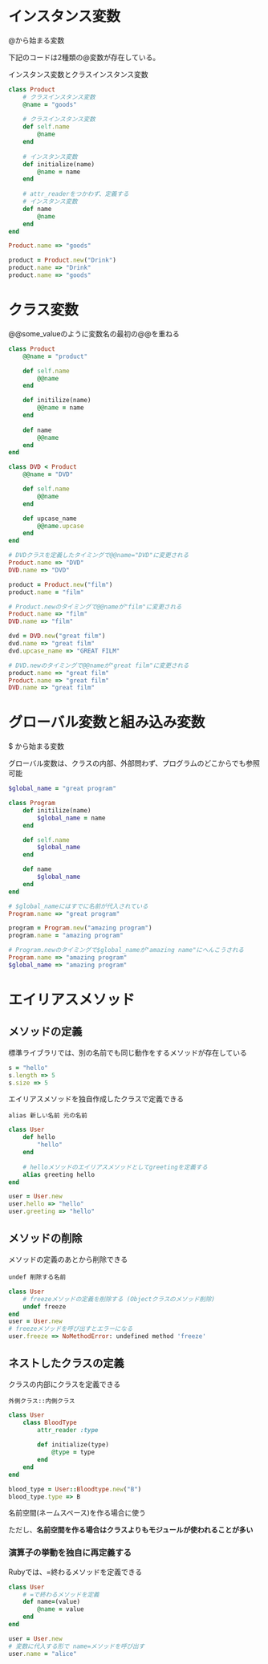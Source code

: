 # インスタンス変数

@から始まる変数

下記のコードは2種類の@変数が存在している。

インスタンス変数とクラスインスタンス変数

```ruby
class Product
	# クラスインスタンス変数
	@name = "goods"
	
	# クラスインスタンス変数
	def self.name
		@name
	end
	
	# インスタンス変数
	def initialize(name)
		@name = name
	end
	
	# attr_readerをつかわず、定義する
	# インスタンス変数
	def name
		@name
	end
end

Product.name => "goods"

product = Product.new("Drink")
product.name => "Drink"
product.name => "goods"
```

# クラス変数

@@some_valueのように変数名の最初の@@を重ねる

```ruby
class Product
	@@name = "product"

	def self.name
		@@name
	end

	def initilize(name)
		@@name = name
	end
	
	def name 
		@@name
	end
end

class DVD < Product
	@@name = "DVD"

	def self.name
		@@name
	end

	def upcase_name
		@@name.upcase
	end
end

# DVDクラスを定義したタイミングで@@name="DVD"に変更される
Product.name => "DVD"
DVD.name => "DVD"

product = Product.new("film")
product.name = "film"

# Product.newのタイミングで@@nameが"film"に変更される
Product.name => "film"
DVD.name => "film"

dvd = DVD.new("great film")
dvd.name => "great film"
dvd.upcase_name => "GREAT FILM"

# DVD.newのタイミングで@@nameが"great film"に変更される
product.name => "great film"
Product.name => "great film"
DVD.name => "great film"
```

# グローバル変数と組み込み変数

$ から始まる変数

グローバル変数は、クラスの内部、外部問わず、プログラムのどこからでも参照可能

```ruby
$global_name = "great program"

class Program
	def initilize(name)
		$global_name = name
	end

	def self.name
		$global_name
	end

	def name
		$global_name
	end
end

# $global_nameにはすでに名前が代入されている
Program.name => "great program"

program = Program.new("amazing program")
program.name = "amazing program"

# Program.newのタイミングで$global_nameが"amazing name"にへんこうされる
Program.name => "amazing program"
$global_name => "amazing program"
```

# エイリアスメソッド

## メソッドの定義

標準ライブラリでは、別の名前でも同じ動作をするメソッドが存在している

```ruby
s = "hello"
s.length => 5
s.size => 5
```

エイリアスメソッドを独自作成したクラスで定義できる

`alias 新しい名前 元の名前`

```ruby
class User
	def hello
		"hello"
	end
	
	# helloメソッドのエイリアスメソッドとしてgreetingを定義する
	alias greeting hello 
end

user = User.new
user.hello => "hello"
user.greeting => "hello"
```

## メソッドの削除

メソッドの定義のあとから削除できる

`undef 削除する名前`　

```ruby
class User
	# freezeメソッドの定義を削除する (Objectクラスのメソッド削除)
	undef freeze
end
user = User.new
# freezeメソッドを呼び出すとエラーになる
user.freeze => NoMethodError: undefined method 'freeze'
```

## ネストしたクラスの定義

クラスの内部にクラスを定義できる

`外側クラス::内側クラス`

```ruby
class User
	class BloodType
		attr_reader :type
		
		def initialize(type)
			@type = type
		end
	end
end

blood_type = User::Bloodtype.new("B")
blood_type.type => B
```

名前空間(ネームスペース)を作る場合に使う

ただし、**名前空間を作る場合はクラスよりもモジュールが使われることが多い**

### 演算子の挙動を独自に再定義する

Rubyでは、=終わるメソッドを定義できる

```ruby
class User
	# =で終わるメソッドを定義
	def name=(value)
		@name = value
	end
end

user = User.new
# 変数に代入する形で name=メソッドを呼び出す
user.name = "alice"
```